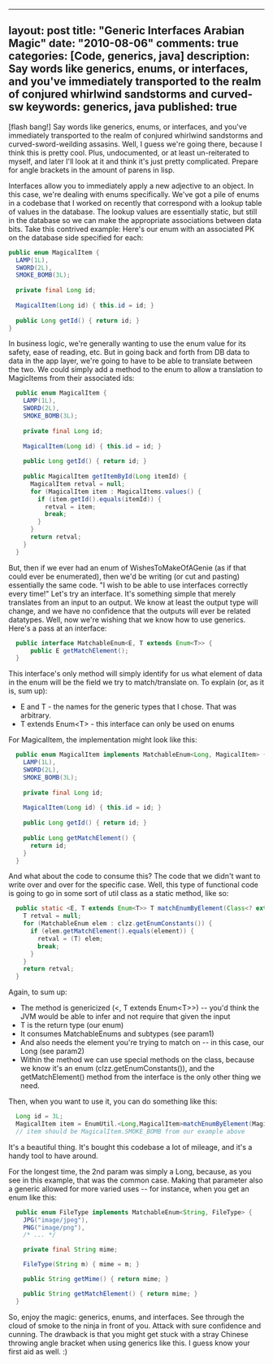 
---
layout: post
title: "Generic Interfaces Arabian Magic"
date: "2010-08-06"
comments: true
categories: [Code, generics, java]
description: Say words like generics, enums, or interfaces, and you've immediately transported to the realm of conjured whirlwind sandstorms and curved-sw
keywords: generics, java
published: true
---

[flash bang!]  Say words like generics, enums, or interfaces, and you've immediately transported to the realm of conjured whirlwind sandstorms and curved-sword-weilding assasins.  Well, I guess we're going there, because I think this is pretty cool.  Plus, undocumented, or at least un-reiterated to myself, and later I'll look at it and think it's just pretty complicated.  Prepare for angle brackets in the amount of parens in lisp. 
<!--more-->

Interfaces allow you to immediately apply a new adjective to an object.  In this case, we're dealing with enums specifically.  We've got a pile of enums in a codebase that I worked on recently that correspond with a lookup table of values in the database.  The lookup values are essentially static, but still in the database so we can make the appropriate associations between data bits.  Take this contrived example:  Here's our enum with an associated PK on the database side specified for each:

```java
public enum MagicalItem {
  LAMP(1L),
  SWORD(2L),
  SMOKE_BOMB(3L);
  
  private final Long id;
  
  MagicalItem(Long id) { this.id = id; }  
  
  public Long getId() { return id; }
}
```

In business logic, we're generally wanting to use the enum value for its safety, ease of reading, etc.  But in going back and forth from DB data to data in the app layer, we're going to have to be able to translate between the two.  We could simply add a method to the enum to allow a translation to MagicItems from their associated ids:

```java
  public enum MagicalItem {
    LAMP(1L),
    SWORD(2L),
    SMOKE_BOMB(3L);
    
    private final Long id;
    
    MagicalItem(Long id) { this.id = id; }  
    
    public Long getId() { return id; }
    
    public MagicalItem getItemById(Long itemId) {
      MagicalItem retval = null;
      for (MagicalItem item : MagicalItems.values() {
        if (item.getId().equals(itemId)) {
          retval = item;
          break;
        }
      }
      return retval;
    }
  }
```

But, then if we ever had an enum of WishesToMakeOfAGenie (as if that could ever be enumerated), then we'd be writing (or cut and pasting) essentially the same code.  "I wish to be able to use interfaces correctly every time!"  Let's try an interface.  It's something simple that merely translates from an input to an output.  We know at least the output type will change, and we have no confidence that the outputs will ever be related datatypes.  Well, now we're wishing that we know how to use generics.  Here's a pass at an interface:

```java
  public interface MatchableEnum<E, T extends Enum<T>> {
      public E getMatchElement();
  }
```

This interface's only method will simply identify for us what element of data in the enum will be the field we try to match/translate on.  To explain (or, as it is, sum up):

* E and T - the names for the generic types that I chose.  That was arbitrary.  
* T extends Enum&lt;T&gt; - this interface can only be used on enums

For MagicalItem, the implementation might look like this:

```java
  public enum MagicalItem implements MatchableEnum<Long, MagicalItem> {
    LAMP(1L),
    SWORD(2L),
    SMOKE_BOMB(3L);
    
    private final Long id;
    
    MagicalItem(Long id) { this.id = id; }  
    
    public Long getId() { return id; }
    
    public Long getMatchElement() {
      return id;
    }
  }
```

And what about the code to consume this?  The code that we didn't want to write over and over for the specific case.  Well, this type of functional code is going to go in some sort of util class as a static method, like so:

```java
  public static <E, T extends Enum<T>> T matchEnumByElement(Class<? extends MatchableEnum> clzz, E element) {
    T retval = null;
    for (MatchableEnum elem : clzz.getEnumConstants()) {
      if (elem.getMatchElement().equals(element)) {
        retval = (T) elem;
        break;
      }
    }
    return retval;
  }
```
  
Again, to sum up:

* The method is genericized (&lt;, T extends Enum&lt;T&gt;&gt;) -- you'd think the JVM would be able to infer and not require that given the input
* T is the return type (our enum)
* It consumes MatchableEnums and subtypes (see param1)
* And also needs the element you're trying to match on -- in this case, our Long (see param2)
* Within the method we can use special methods on the class, because we know it's an enum (clzz.getEnumConstants()), and the getMatchElement() method from the interface is the only other thing we need.

Then, when you want to use it, you can do something like this:

```java
  Long id = 3L;
  MagicalItem item = EnumUtil.<Long,MagicalItem>matchEnumByElement(MagicalItem.class, id);
  // item should be MagicalItem.SMOKE_BOMB from our example above
```
It's a beautiful thing.  It's bought this codebase a lot of mileage, and it's a handy tool to have around.  

For the longest time, the 2nd param was simply a Long, because, as you see in this example, that was the common case.  Making that parameter also a generic allowed for more varied uses -- for instance, when you get an enum like this:

```java
  public enum FileType implements MatchableEnum<String, FileType> {
    JPG("image/jpeg"),
    PNG("image/png"),
    /* ... */

    private final String mime;

    FileType(String m) { mime = m; }

    public String getMime() { return mime; }

    public String getMatchElement() { return mime; }
  }
```

So, enjoy the magic: generics, enums, and interfaces.  See through the cloud of smoke to the ninja in front of you.  Attack with sure confidence and cunning.  The drawback is that you might get stuck with a stray Chinese throwing angle bracket when using generics like this.  I guess know your first aid as well. :)


  
